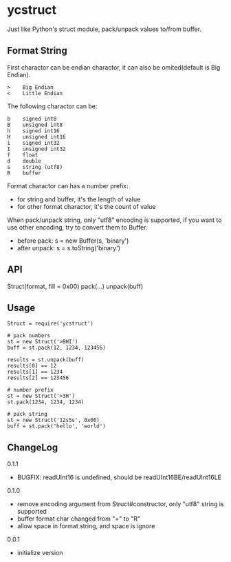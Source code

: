 ycstruct
========

Just like Python's struct module, pack/unpack values to/from buffer.

Format String
-------------

First charactor can be endian charactor, it can also be omited(default is Big Endian).

    >    Big Endian  
    <    Little Endian

The following charactor can be:

    b    signed int8
    B    unsigned int8
    h    signed int16
    H    unsigned int16
    i    signed int32
    I    unsigned int32
    f    float
    d    double
    s    string (utf8)
    R    buffer

Format charactor can has a number prefix:

- for string and buffer, it's the length of value
- for other format charactor, it's the count of value

When pack/unpack string, only "utf8" encoding is supported, if you want to use other
encoding, try to convert them to Buffer.

- before pack: s = new Buffer(s, 'binary')
- after unpack: s = s.toString('binary')

API
---

  Struct(format, fill = 0x00)
    pack(...)
    unpack(buff)

Usage
-----

    Struct = require('ycstruct')

    # pack numbers
    st = new Struct('>BHI')
    buff = st.pack(12, 1234, 123456)

    results = st.unpack(buff)
    results[0] == 12
    results[1] == 1234
    results[2] == 123456

    # number prefix
    st = new Struct('>3H')
    st.pack(1234, 1234, 1234)

    # pack string
    st = new Struct('12s5s', 0x00)
    buff = st.pack('hello', 'world')

ChangeLog
---------

0.1.1

- BUGFIX: readUInt16 is undefined, should be readUInt16BE/readUInt16LE

0.1.0

- remove encoding argument from Struct#constructor, only "utf8" string is supported
- buffer format char changed from "=" to "R"
- allow space in format string, and space is ignore

0.0.1

- initialize version
